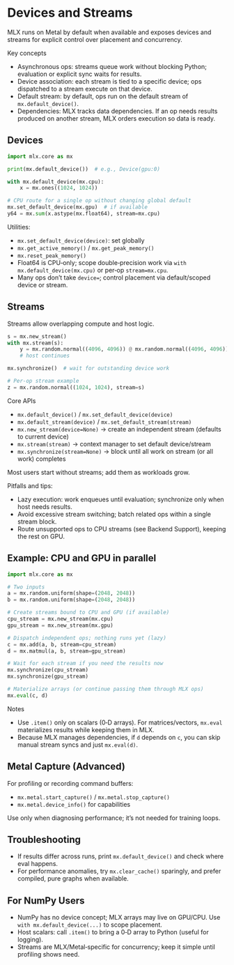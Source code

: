 # Devices and Streams

MLX runs on Metal by default when available and exposes devices and streams for explicit control over placement and concurrency.

Key concepts
- Asynchronous ops: streams queue work without blocking Python; evaluation or explicit sync waits for results.
- Device association: each stream is tied to a specific device; ops dispatched to a stream execute on that device.
- Default stream: by default, ops run on the default stream of `mx.default_device()`.
- Dependencies: MLX tracks data dependencies. If an op needs results produced on another stream, MLX orders execution so data is ready.

## Devices

```python
import mlx.core as mx

print(mx.default_device())  # e.g., Device(gpu:0)

with mx.default_device(mx.cpu):
    x = mx.ones((1024, 1024))

# CPU route for a single op without changing global default
mx.set_default_device(mx.gpu)  # if available
y64 = mx.sum(x.astype(mx.float64), stream=mx.cpu)
```

Utilities:

- `mx.set_default_device(device)`: set globally
- `mx.get_active_memory()` / `mx.get_peak_memory()`
- `mx.reset_peak_memory()`
- Float64 is CPU‑only; scope double‑precision work via `with mx.default_device(mx.cpu)` or per‑op `stream=mx.cpu`.
- Many ops don’t take `device=`; control placement via default/scoped device or stream.

## Streams

Streams allow overlapping compute and host logic.

```python
s = mx.new_stream()
with mx.stream(s):
    y = mx.random.normal((4096, 4096)) @ mx.random.normal((4096, 4096))
    # host continues

mx.synchronize()  # wait for outstanding device work

# Per‑op stream example
z = mx.random.normal((1024, 1024), stream=s)
```

Core APIs
- `mx.default_device()` / `mx.set_default_device(device)`
- `mx.default_stream(device)` / `mx.set_default_stream(stream)`
- `mx.new_stream(device=None)` → create an independent stream (defaults to current device)
- `mx.stream(stream)` → context manager to set default device/stream
- `mx.synchronize(stream=None)` → block until all work on stream (or all work) completes

Most users start without streams; add them as workloads grow.

Pitfalls and tips:
- Lazy execution: work enqueues until evaluation; synchronize only when host needs results.
- Avoid excessive stream switching; batch related ops within a single stream block.
- Route unsupported ops to CPU streams (see Backend Support), keeping the rest on GPU.

## Example: CPU and GPU in parallel

```python
import mlx.core as mx

# Two inputs
a = mx.random.uniform(shape=(2048, 2048))
b = mx.random.uniform(shape=(2048, 2048))

# Create streams bound to CPU and GPU (if available)
cpu_stream = mx.new_stream(mx.cpu)
gpu_stream = mx.new_stream(mx.gpu)

# Dispatch independent ops; nothing runs yet (lazy)
c = mx.add(a, b, stream=cpu_stream)
d = mx.matmul(a, b, stream=gpu_stream)

# Wait for each stream if you need the results now
mx.synchronize(cpu_stream)
mx.synchronize(gpu_stream)

# Materialize arrays (or continue passing them through MLX ops)
mx.eval(c, d)
```

Notes
- Use `.item()` only on scalars (0‑D arrays). For matrices/vectors, `mx.eval` materializes results while keeping them in MLX.
- Because MLX manages dependencies, if `d` depends on `c`, you can skip manual stream syncs and just `mx.eval(d)`.

## Metal Capture (Advanced)

For profiling or recording command buffers:

- `mx.metal.start_capture()` / `mx.metal.stop_capture()`
- `mx.metal.device_info()` for capabilities

Use only when diagnosing performance; it’s not needed for training loops.

## Troubleshooting

- If results differ across runs, print `mx.default_device()` and check where eval happens.
- For performance anomalies, try `mx.clear_cache()` sparingly, and prefer compiled, pure graphs when available.

## For NumPy Users

- NumPy has no device concept; MLX arrays may live on GPU/CPU. Use `with mx.default_device(...)` to scope placement.
- Host scalars: call `.item()` to bring a 0‑D array to Python (useful for logging).
- Streams are MLX/Metal‑specific for concurrency; keep it simple until profiling shows need.
